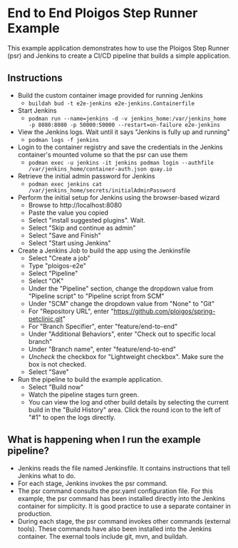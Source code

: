 # End to End Ploigos Step Runner Example
This example application demonstrates how to use the Ploigos Step Runner (psr) and Jenkins to create a CI/CD pipeline that builds a simple application.

## Instructions
* Build the custom container image provided for running Jenkins
  * `buildah bud -t e2e-jenkins e2e-jenkins.Containerfile`
* Start Jenkins
  * `podman run --name=jenkins -d -v jenkins_home:/var/jenkins_home -p 8080:8080 -p 50000:50000 --restart=on-failure e2e-jenkins`
* View the Jenkins logs. Wait until it says "Jenkins is fully up and running"
  * `podman logs -f jenkins`
* Login to the container registry and save the credentials in the Jenkins container's mounted volume so that the psr can use them
  * `podman exec -u jenkins -it jenkins podman login --authfile /var/jenkins_home/container-auth.json quay.io`
* Retrieve the initial admin password for Jenkins
  * `podman exec jenkins cat /var/jenkins_home/secrets/initialAdminPassword`
* Perform the initial setup for Jenkins using the browser-based wizard
  * Browse to http://localhost:8080
  * Paste the value you copied
  * Select "install suggested plugins". Wait.
  * Select "Skip and continue as admin"
  * Select "Save and Finish"
  * Select "Start using Jenkins"
* Create a Jenkins Job to build the app using the Jenkinsfile
  * Select "Create a job"
  * Type "ploigos-e2e"
  * Select "Pipeline"
  * Select "OK"
  * Under the "Pipeline" section, change the dropdown value from "Pipeline script" to "Pipeline script from SCM"
  * Under "SCM" change the dropdown value from "None" to "Git"
  * For "Repository URL", enter "https://github.com/ploigos/spring-petclinic.git"
  * For "Branch Specifier", enter "feature/end-to-end"
  * Under "Additional Behaviors", enter "Check out to specific local branch"
  * Under "Branch name", enter "feature/end-to-end"
  * *Uncheck* the checkbox for "Lightweight checkbox". Make sure the box is not checked.
  * Select "Save"
* Run the pipeline to build the example application.
  * Select "Build now"
  * Watch the pipeline stages turn green.
  * You can view the log and other build details by selecting the current build in the "Build History" area. Click the round icon to the left of "#1" to open the logs directly.

## What is happening when I run the example pipeline?
  * Jenkins reads the file named Jenkinsfile. It contains instructions that tell Jenkins what to do.
  * For each stage, Jenkins invokes the psr command.
  * The psr command consults the psr.yaml configuration file. For this example, the psr command has been installed directly into the Jenkins container for simplicity. It is good practice to use a separate container in production.
  * During each stage, the psr command invokes other commands (external tools). These commands have also been installed into the Jenkins container. The exernal tools include git, mvn, and buildah.

